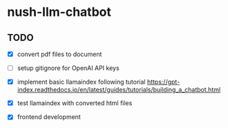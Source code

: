 # nush-llm-chatbot

## TODO
- [x] convert pdf files to document
- [ ] setup gitignore for OpenAI API keys
- [x] implement basic llamaindex following tutorial https://gpt-index.readthedocs.io/en/latest/guides/tutorials/building_a_chatbot.html 
- [x] test llamaindex with converted html files
- [x] frontend development

